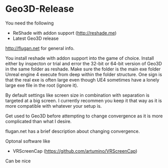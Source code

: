 # Geo3D-Release
You need the following
- ReShade with addon support (http://reshade.me)
- Latest Geo3D release

http://flugan.net for general info.

You install reshade with addon support into the game of choice.
Install either by inspecton or trial and error the 32-bit or 64-bit version of Geo3D in the same folder as reshade.
Make sure the folder is the main exe folder
Unreal engine 4 execute from deep within the folder structure.
One sign is that the real exe is often large even though UE4 sometimes have a lonely large exe file in the root (ignore it).

By default settings like screen size in combination with separation is targeted at a big screen.
I currently recommen you keep it that way as it is more compatible with whatever your setup is.

Get used to Geo3D before attempting to change convergence as it is more complicated than what I desire.

flugan.net has a brief description about changing convergence.

Optonal software like
- VRScreenCap (https://github.com/artumino/VRScreenCap)

Can be nice
